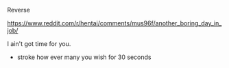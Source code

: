 Reverse

https://www.reddit.com/r/hentai/comments/mus96f/another_boring_day_in_job/

I ain't got time for you.

- stroke how ever many you wish for 30 seconds
